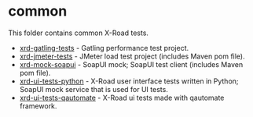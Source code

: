 # common

This folder contains common X-Road tests.

- [xrd-gatling-tests](xrd-gatling-tests) - Gatling performance test project.
- [xrd-jmeter-tests](xrd-jmeter-tests) - JMeter load test project (includes Maven pom file).
- [xrd-mock-soapui](xrd-mock-soapui) - SoapUI mock; SoapUI test client (includes Maven pom file).
- [xrd-ui-tests-python](xrd-ui-tests-python) - X-Road user interface tests written in Python; SoapUI mock service that is used for UI tests.
- [xrd-ui-tests-qautomate](xrd-ui-tests-qautomate) - X-Road ui tests made with qautomate framework.